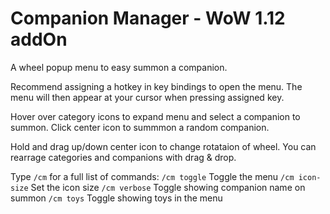 # Companion Manager - WoW 1.12 addOn

A wheel popup menu to easy summon a companion.

Recommend assigning a hotkey in key bindings to open the menu. The menu will then appear at your cursor when pressing assigned key.

Hover over category icons to expand menu and select a companion to summon.
Click center icon to summmon a random companion.

Hold and drag up/down center icon to change rotataion of wheel.
You can rearrage categories and companions with drag & drop.

Type `/cm` for a full list of commands:
`/cm toggle` Toggle the menu
`/cm icon-size` Set the icon size
`/cm verbose` Toggle showing companion name on summon
`/cm toys` Toggle showing toys in the menu
